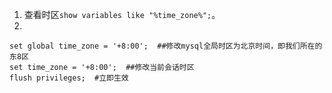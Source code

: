 1. 查看时区`show variables like "%time_zone%";`。    
1. 
  ```
  set global time_zone = '+8:00';  ##修改mysql全局时区为北京时间，即我们所在的东8区
  set time_zone = '+8:00';  ##修改当前会话时区
  flush privileges;  #立即生效
  ```
